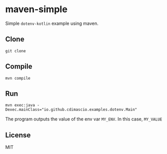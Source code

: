 # maven-simple

Simple `dotenv-kotlin` example using maven.

## Clone

```shell
git clone 
```

## Compile

```shell
mvn compile
```

## Run

```shell
mvn exec:java -Dexec.mainClass="io.github.cdimascio.examples.dotenv.Main"
```

The program outputs the value of the env var `MY_ENV`. In this case, `MY_VALUE`

## License

MIT
